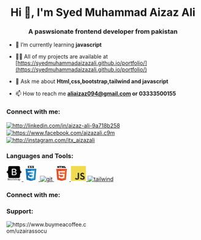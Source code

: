 <h1 align="center">Hi 👋, I'm Syed Muhammad Aizaz Ali</h1>
<h3 align="center">A paswsionate frontend developer from pakistan</h3>

- 🌱 I’m currently learning **javascript**

- 👨‍💻 All of my projects are available at [https://syedmuhammadaizazali.github.io/portfolio/](https://syedmuhammadaizazali.github.io/portfolio/)

- 💬 Ask me about **Html,css,bootstrap,tailwind and javascript**

- 📫 How to reach me **aliaizaz094@gmail.com or 03333500155**

<h3 align="left">Connect with me:</h3>
<p align="left">
<a href="https://linkedin.com/in/http://linkedin.com/in/aizaz-ali-9a718b258" target="blank"><img align="center" src="https://raw.githubusercontent.com/rahuldkjain/github-profile-readme-generator/master/src/images/icons/Social/linked-in-alt.svg" alt="http://linkedin.com/in/aizaz-ali-9a718b258" height="30" width="40" /></a>
<a href="https://fb.com/https://www.facebook.com/aizazali.c9m" target="blank"><img align="center" src="https://raw.githubusercontent.com/rahuldkjain/github-profile-readme-generator/master/src/images/icons/Social/facebook.svg" alt="https://www.facebook.com/aizazali.c9m" height="30" width="40" /></a>
<a href="https://instagram.com/http://instagram.com/itx_aizazali" target="blank"><img align="center" src="https://raw.githubusercontent.com/rahuldkjain/github-profile-readme-generator/master/src/images/icons/Social/instagram.svg" alt="http://instagram.com/itx_aizazali" height="30" width="40" /></a>
</p>

<h3 align="left">Languages and Tools:</h3>
<p align="left"> <a href="https://getbootstrap.com" target="_blank" rel="noreferrer"> <img src="https://raw.githubusercontent.com/devicons/devicon/master/icons/bootstrap/bootstrap-plain-wordmark.svg" alt="bootstrap" width="40" height="40"/> </a> <a href="https://www.w3schools.com/css/" target="_blank" rel="noreferrer"> <img src="https://raw.githubusercontent.com/devicons/devicon/master/icons/css3/css3-original-wordmark.svg" alt="css3" width="40" height="40"/> </a> <a href="https://git-scm.com/" target="_blank" rel="noreferrer"> <img src="https://www.vectorlogo.zone/logos/git-scm/git-scm-icon.svg" alt="git" width="40" height="40"/> </a> <a href="https://www.w3.org/html/" target="_blank" rel="noreferrer"> <img src="https://raw.githubusercontent.com/devicons/devicon/master/icons/html5/html5-original-wordmark.svg" alt="html5" width="40" height="40"/> </a> <a href="https://developer.mozilla.org/en-US/docs/Web/JavaScript" target="_blank" rel="noreferrer"> <img src="https://raw.githubusercontent.com/devicons/devicon/master/icons/javascript/javascript-original.svg" alt="javascript" width="40" height="40"/> </a> <a href="https://tailwindcss.com/" target="_blank" rel="noreferrer"> <img src="https://www.vectorlogo.zone/logos/tailwindcss/tailwindcss-icon.svg" alt="tailwind" width="40" height="40"/> </a> </p>
<h3 align="left">Connect with me:</h3>
<p align="left">
</p>

<h3 align="left">Support:</h3>
<p><a href="https://www.buymeacoffee.com/https://www.buymeacoffee.com/uzairassocu"> <img align="left" src="https://cdn.buymeacoffee.com/buttons/v2/default-yellow.png" height="50" width="210" alt="https://www.buymeacoffee.com/uzairassocu" /></a></p><br><br>



